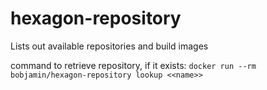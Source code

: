 # hexagon-repository
Lists out available repositories and build images

command to retrieve repository, if it exists:
```docker run --rm bobjamin/hexagon-repository lookup <<name>>```
